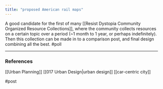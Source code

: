 ```yaml
---
title: "proposed American rail maps"
---
```


A good candidate for the first of many [[Resist Dystopia Community Organized Resource Collections]], where the community collects resources on a certain topic over a period (~1 month to 1 year, or perhaps indefinitely). 
Then this collection can be made in to a comparison post, and final design combining all the best. #poll 



--- 
### References
[[Urban Planning]] [[017 Urban Design|urban design]] [[car-centric city]]

#post 